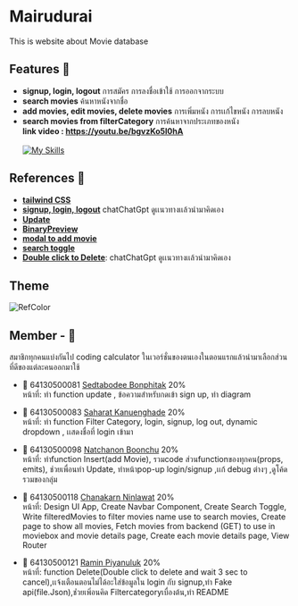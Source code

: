 # Mairudurai
This is website about Movie database 

## Features :pushpin:

- **signup, login, logout** การสมัคร การลงชื่อเข้าใช้ การออกจากระบบ
- **search movies** ค้นหาหนังจากชื่อ
- **add movies, edit movies, delete movies** การเพิ่มหนัง การเเก้ไขหนัง การลบหนัง
- **search movies from filterCategory** การค้นหาจากประเภทของหนัง <br>
**link video : https://youtu.be/bgvzKo5l0hA**
<br><br>
[![My Skills](https://skillicons.dev/icons?i=js,vue,vite,tailwind,css,html,bootstrap,figma,vscode)](https://skillicons.dev)

## References :pushpin:
- [**tailwind CSS**](https://tailwindcss.com/)
- [**signup, login, logout**](https://chat.openai.com/) chatChatGpt ดูเเนวทางเเล้วนำมาคิดเอง<br>
- [**Update**](https://www.youtube.com/watch?v=L2jJZReyD_g)<br>
- [**BinaryPreview**](https://developer.mozilla.org/en-US/docs/Web/API/FileReader/readAsDataURL)
- [**modal to add movie**](https://getbootstrap.com/docs/5.0/components/modal/)<br>
- [**search toggle**](https://play.tailwindcss.com/sbm4jEWJoA)<br>
- [**Double click to Delete**](https://chat.openai.com/):  chatChatGpt ดูเเนวทางเเล้วนำมาคิดเอง<br>


## Theme
![RefColor](https://user-images.githubusercontent.com/88131673/229163250-a73cd14c-4839-4498-a902-de40fc13bb11.png)

## Member - 🌷

สมาชิกทุกคนแบ่งกันไป coding calculator ในเวอร์ชั่นของตนเองในตอนแรกแล้วนำมาเลือกส่วนที่ดีของแต่ละคนออกมาใช้
- :construction_worker: 64130500081 [Sedtabodee Bonphitak](https://github.com/PanSedtabodee) 20%<br>
หน้าที่: ทำ function update , ข้อความสำหรับกดเข้า sign up, ทำ diagram

- :construction_worker: 64130500083 [Saharat Kanuenghade](https://github.com/KenMuey) 20%<br>
หน้าที่: ทำ function Filter Category, login, signup, log out, dynamic dropdown , เเสดงชื่อที่ login เข้ามา

- :construction_worker: 64130500098 [Natchanon Boonchu](https://github.com/NatchanonBoonchu) 20%<br>
หน้าที่: ทำfunction Insert(add Movie), รวมcode ส่วนfunctionของทุกคน(props, emits), ช่วยเพื่อนทำ Update, ทำหน้าpop-up login/signup ,เเก้ debug ต่างๆ ,ดูโค้ดรวมของกลุ่ม

- :construction_worker: 64130500118 [Chanakarn Ninlawat](https://github.com/Saiparnn) 20%<br>
หน้าที่: Design UI App, Create Navbar Component, Create Search Toggle, Write filteredMovies to filter movies name use to search movies, Create page to show all movies, Fetch movies from backend (GET) to use in moviebox and movie details page, Create each movie details page, View Router

- :construction_worker: 64130500121 [Ramin Piyanuluk](https://github.com/Tiger4846) 20%<br>
หน้าที่: function Delete(Double click to delete and wait 3 sec to cancel),เเจ้งเตือนตอนไม่ได้อะใส่ข้อมูลใน login กับ signup,ทำ Fake api(file.Json),ช่่วยเพิ่อนคิด Filtercategoryเบื่องต้น,ทำ README
